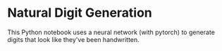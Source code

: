 # Natural Digit Generation

This Python notebook uses a neural network (with pytorch) to generate digits that look like they've been handwritten.

